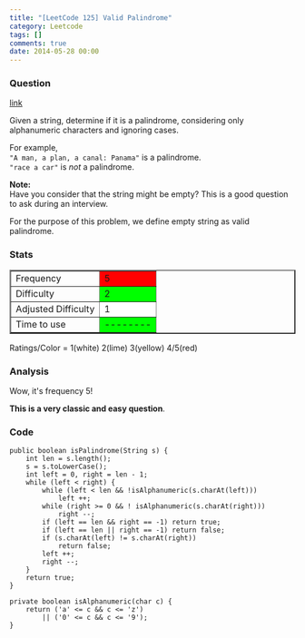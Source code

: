 ```yaml
---
title: "[LeetCode 125] Valid Palindrome"
category: Leetcode
tags: []
comments: true
date: 2014-05-28 00:00
---
```



### Question

[link](https://oj.leetcode.com/problems/valid-palindrome/)

<div class="question-content">
            <p></p><p>
Given a string, determine if it is a palindrome, considering only alphanumeric characters and ignoring cases.
</p>

<p>
For example,<br>
<code>"A man, a plan, a canal: Panama"</code> is a palindrome.<br>
<code>"race a car"</code> is <i>not</i> a palindrome.
</p>

<p>
<b>Note:</b><br>
Have you consider that the string might be empty? This is a good question to ask during an interview.</p>
<p>
For the purpose of this problem, we define empty string as valid palindrome.
</p><p></p>
          </div>

### Stats

<table border="2">
	<tr>
		<td>Frequency</td>
		<td bgcolor="red">5</td>
	</tr>
	<tr>
		<td>Difficulty</td>
		<td bgcolor="lime">2</td>
	</tr>
	<tr>
		<td>Adjusted Difficulty</td>
		<td bgcolor="white">1</td>
	</tr>
	<tr>
		<td>Time to use</td>
		<td bgcolor="lime">--------</td>
	</tr>
</table>

Ratings/Color = 1(white) 2(lime) 3(yellow) 4/5(red)

### Analysis

Wow, it's frequency 5!

**This is a very classic and easy question**.

### Code

    public boolean isPalindrome(String s) {
        int len = s.length();
        s = s.toLowerCase();
        int left = 0, right = len - 1;
        while (left < right) {
            while (left < len && !isAlphanumeric(s.charAt(left)))
                left ++;
            while (right >= 0 && ! isAlphanumeric(s.charAt(right)))
                right --;
            if (left == len && right == -1) return true;
            if (left == len || right == -1) return false;
            if (s.charAt(left) != s.charAt(right))
                return false;
            left ++;
            right --;
        }
        return true;
    }

    private boolean isAlphanumeric(char c) {
        return ('a' <= c && c <= 'z')
            || ('0' <= c && c <= '9');
    }
